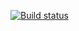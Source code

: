 [![Build status](https://ci.appveyor.com/api/projects/status/ikv44rbs0okj97us?svg=true)](https://ci.appveyor.com/project/Kiraradi/ra-cb)